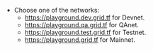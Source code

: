 - Choose one of the networks:
  -  https://playground.dev.grid.tf for Devnet.
  -  https://playground.qa.grid.tf for QAnet.
  -  https://playground.test.grid.tf for Testnet.
  -  https://playground.grid.tf for Mainnet.